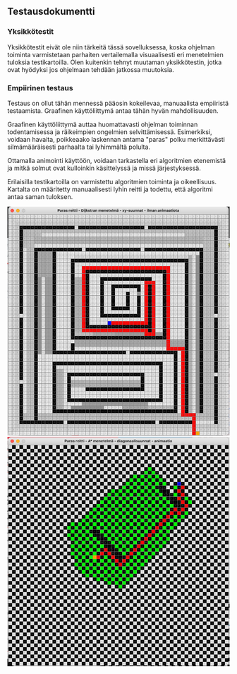 ## Testausdokumentti

### Yksikkötestit

Yksikkötestit eivät ole niin tärkeitä tässä sovelluksessa, koska ohjelman toiminta varmistetaan parhaiten vertailemalla visuaalisesti eri menetelmien tuloksia testikartoilla.  Olen kuitenkin tehnyt muutaman yksikkötestin, jotka ovat hyödyksi jos ohjelmaan tehdään jatkossa muutoksia.

### Empiirinen testaus

Testaus on ollut tähän mennessä pääosin kokeilevaa, manuaalista empiiristä testaamista.  Graafinen käyttöliittymä antaa tähän hyvän mahdollisuuden.

Graafinen käyttöliittymä auttaa huomattavasti ohjelman toiminnan todentamisessa ja räikeimpien ongelmien selvittämisessä. Esimerkiksi, voidaan havaita, poikkeaako laskennan antama "paras" polku merkittävästi silmämääräisesti parhaalta tai lyhimmältä polulta. 

Ottamalla animointi käyttöön, voidaan tarkastella eri algoritmien etenemistä ja mitkä solmut ovat kulloinkin käsittelyssä ja missä järjestyksessä.  

Erilaisilla testikartoilla on varmistettu algoritmien toiminta ja oikeellisuus.  Kartalta on määritetty manuaalisesti lyhin reitti ja todettu, että algoritmi antaa saman tuloksen.

<img src="/dokumentaatio/png/viikko3.png" width="750">

<img src="/dokumentaatio/png/testikartta3.png" width="750">
